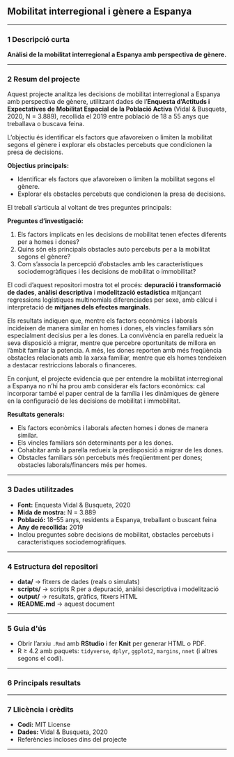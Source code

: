 
## Mobilitat interregional i gènere a Espanya

---

### 1 Descripció curta

**Anàlisi de la mobilitat interregional a Espanya amb perspectiva de gènere.**

---

### 2 Resum del projecte

Aquest projecte analitza les decisions de mobilitat interregional a Espanya amb perspectiva de gènere, utilitzant dades de l’**Enquesta d’Actituds i Expectatives de Mobilitat Espacial de la Població Activa** (Vidal & Busqueta, 2020, N = 3.889), recollida el 2019 entre població de 18 a 55 anys que treballava o buscava feina.

L’objectiu és identificar els factors que afavoreixen o limiten la mobilitat segons el gènere i explorar els obstacles percebuts que condicionen la presa de decisions.

**Objectius principals:**
- Identificar els factors que afavoreixen o limiten la mobilitat segons el gènere.
- Explorar els obstacles percebuts que condicionen la presa de decisions.

El treball s’articula al voltant de tres preguntes principals:

**Preguntes d’investigació:**
1. Els factors implicats en les decisions de mobilitat tenen efectes diferents per a homes i dones?  
2. Quins són els principals obstacles auto percebuts per a la mobilitat segons el gènere?  
3. Com s’associa la percepció d’obstacles amb les característiques sociodemogràfiques i les decisions de mobilitat o immobilitat?

El codi d’aquest repositori mostra tot el procés: **depuració i transformació de dades**, **anàlisi descriptiva** i **modelització estadística** mitjançant regressions logístiques multinomials diferenciades per sexe, amb càlcul i interpretació de **mitjanes dels efectes marginals**.

Els resultats indiquen que, mentre els factors econòmics i laborals incideixen de manera similar en homes i dones, els vincles familiars són especialment decisius per a les dones. La convivència en parella redueix la seva disposició a migrar, mentre que percebre oportunitats de millora en l’àmbit familiar la potencia. A més, les dones reporten amb més freqüència obstacles relacionats amb la xarxa familiar, mentre que els homes tendeixen a destacar restriccions laborals o financeres.

En conjunt, el projecte evidencia que per entendre la mobilitat interregional a Espanya no n’hi ha prou amb considerar els factors econòmics: cal incorporar també el paper central de la família i les dinàmiques de gènere en la configuració de les decisions de mobilitat i immobilitat.

**Resultats generals:**
- Els factors econòmics i laborals afecten homes i dones de manera similar.
- Els vincles familiars són determinants per a les dones.
- Cohabitar amb la parella redueix la predisposició a migrar de les dones.
- Obstacles familiars són percebuts més freqüentment per dones; obstacles laborals/financers més per homes.

---

### 3 Dades utilitzades

- **Font:** Enquesta Vidal & Busqueta, 2020  
- **Mida de mostra:** N = 3.889  
- **Població:** 18–55 anys, residents a Espanya, treballant o buscant feina  
- **Any de recollida:** 2019  
- Inclou preguntes sobre decisions de mobilitat, obstacles percebuts i característiques sociodemogràfiques.

---

### 4 Estructura del repositori

- **data/** → fitxers de dades (reals o simulats)  
- **scripts/** → scripts R per a depuració, anàlisi descriptiva i modelització  
- **output/** → resultats, gràfics, fitxers HTML  
- **README.md** → aquest document

---

### 5 Guia d'ús

- Obrir l’arxiu `.Rmd` amb **RStudio** i fer **Knit** per generar HTML o PDF.  
- R ≥ 4.2 amb paquets: `tidyverse`, `dplyr`, `ggplot2`, `margins`, `nnet` (i altres segons el codi).

---

### 6 Principals resultats



---

### 7 Llicència i crèdits

- **Codi:** MIT License  
- **Dades:** Vidal & Busqueta, 2020  
- Referències incloses dins del projecte

---

